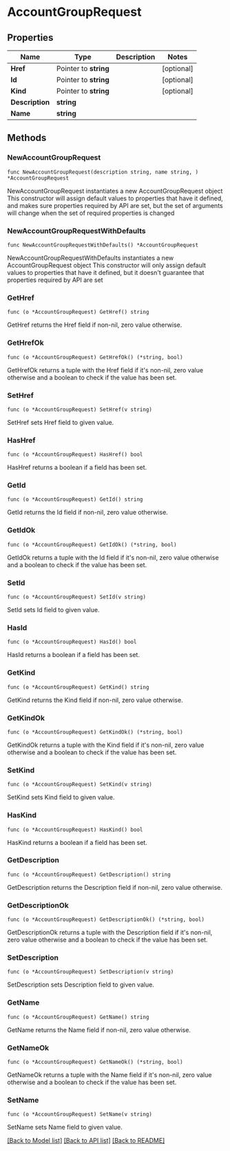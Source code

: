 # AccountGroupRequest

## Properties

Name | Type | Description | Notes
------------ | ------------- | ------------- | -------------
**Href** | Pointer to **string** |  | [optional] 
**Id** | Pointer to **string** |  | [optional] 
**Kind** | Pointer to **string** |  | [optional] 
**Description** | **string** |  | 
**Name** | **string** |  | 

## Methods

### NewAccountGroupRequest

`func NewAccountGroupRequest(description string, name string, ) *AccountGroupRequest`

NewAccountGroupRequest instantiates a new AccountGroupRequest object
This constructor will assign default values to properties that have it defined,
and makes sure properties required by API are set, but the set of arguments
will change when the set of required properties is changed

### NewAccountGroupRequestWithDefaults

`func NewAccountGroupRequestWithDefaults() *AccountGroupRequest`

NewAccountGroupRequestWithDefaults instantiates a new AccountGroupRequest object
This constructor will only assign default values to properties that have it defined,
but it doesn't guarantee that properties required by API are set

### GetHref

`func (o *AccountGroupRequest) GetHref() string`

GetHref returns the Href field if non-nil, zero value otherwise.

### GetHrefOk

`func (o *AccountGroupRequest) GetHrefOk() (*string, bool)`

GetHrefOk returns a tuple with the Href field if it's non-nil, zero value otherwise
and a boolean to check if the value has been set.

### SetHref

`func (o *AccountGroupRequest) SetHref(v string)`

SetHref sets Href field to given value.

### HasHref

`func (o *AccountGroupRequest) HasHref() bool`

HasHref returns a boolean if a field has been set.

### GetId

`func (o *AccountGroupRequest) GetId() string`

GetId returns the Id field if non-nil, zero value otherwise.

### GetIdOk

`func (o *AccountGroupRequest) GetIdOk() (*string, bool)`

GetIdOk returns a tuple with the Id field if it's non-nil, zero value otherwise
and a boolean to check if the value has been set.

### SetId

`func (o *AccountGroupRequest) SetId(v string)`

SetId sets Id field to given value.

### HasId

`func (o *AccountGroupRequest) HasId() bool`

HasId returns a boolean if a field has been set.

### GetKind

`func (o *AccountGroupRequest) GetKind() string`

GetKind returns the Kind field if non-nil, zero value otherwise.

### GetKindOk

`func (o *AccountGroupRequest) GetKindOk() (*string, bool)`

GetKindOk returns a tuple with the Kind field if it's non-nil, zero value otherwise
and a boolean to check if the value has been set.

### SetKind

`func (o *AccountGroupRequest) SetKind(v string)`

SetKind sets Kind field to given value.

### HasKind

`func (o *AccountGroupRequest) HasKind() bool`

HasKind returns a boolean if a field has been set.

### GetDescription

`func (o *AccountGroupRequest) GetDescription() string`

GetDescription returns the Description field if non-nil, zero value otherwise.

### GetDescriptionOk

`func (o *AccountGroupRequest) GetDescriptionOk() (*string, bool)`

GetDescriptionOk returns a tuple with the Description field if it's non-nil, zero value otherwise
and a boolean to check if the value has been set.

### SetDescription

`func (o *AccountGroupRequest) SetDescription(v string)`

SetDescription sets Description field to given value.


### GetName

`func (o *AccountGroupRequest) GetName() string`

GetName returns the Name field if non-nil, zero value otherwise.

### GetNameOk

`func (o *AccountGroupRequest) GetNameOk() (*string, bool)`

GetNameOk returns a tuple with the Name field if it's non-nil, zero value otherwise
and a boolean to check if the value has been set.

### SetName

`func (o *AccountGroupRequest) SetName(v string)`

SetName sets Name field to given value.



[[Back to Model list]](../README.md#documentation-for-models) [[Back to API list]](../README.md#documentation-for-api-endpoints) [[Back to README]](../README.md)


